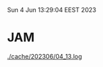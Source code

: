 Sun  4 Jun 13:29:04 EEST 2023
# JAM
<a href='./cache/202306/04_13.log'>./cache/202306/04_13.log</a>
